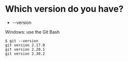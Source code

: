 # Which version do you have?

* --version

Windows: use the Git Bash

```
$ git --version
git version 2.17.0
git version 2.20.1
git version 2.30.2
```


